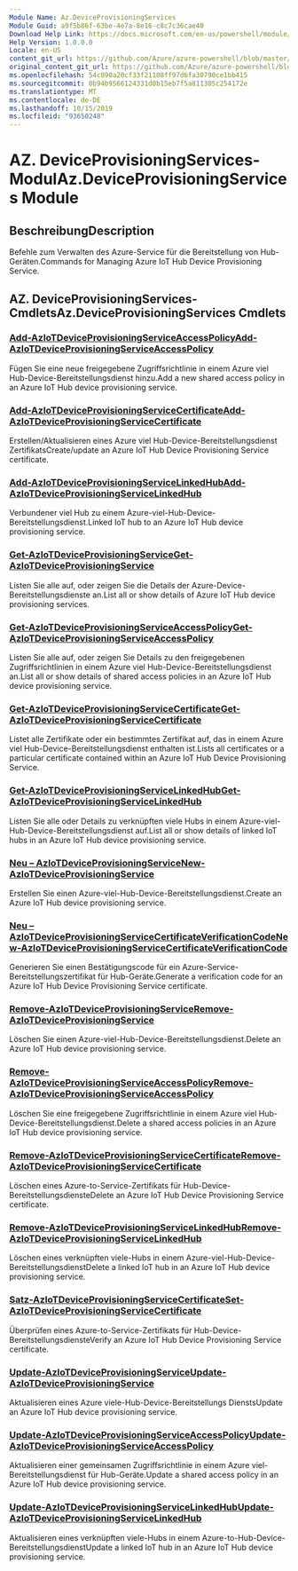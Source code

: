 ```yaml
---
Module Name: Az.DeviceProvisioningServices
Module Guid: a9f5b86f-63be-4e7a-8e16-c8c7c36cae40
Download Help Link: https://docs.microsoft.com/en-us/powershell/module/az.deviceprovisioningservices
Help Version: 1.0.0.0
Locale: en-US
content_git_url: https://github.com/Azure/azure-powershell/blob/master/src/DeviceProvisioningServices/DeviceProvisioningServices/help/Az.DeviceProvisioningServices.md
original_content_git_url: https://github.com/Azure/azure-powershell/blob/master/src/DeviceProvisioningServices/DeviceProvisioningServices/help/Az.DeviceProvisioningServices.md
ms.openlocfilehash: 54c890a20cf33f21108ff97d6fa30790ce1bb415
ms.sourcegitcommit: 0b94b9566124331d0b15eb7f5a811305c254172e
ms.translationtype: MT
ms.contentlocale: de-DE
ms.lasthandoff: 10/15/2019
ms.locfileid: "93650248"
---
```

# <span data-ttu-id="df087-101">AZ. DeviceProvisioningServices-Modul</span><span class="sxs-lookup"><span data-stu-id="df087-101">Az.DeviceProvisioningServices Module</span></span>
## <span data-ttu-id="df087-102">Beschreibung</span><span class="sxs-lookup"><span data-stu-id="df087-102">Description</span></span>
<span data-ttu-id="df087-103">Befehle zum Verwalten des Azure-Service für die Bereitstellung von Hub-Geräten.</span><span class="sxs-lookup"><span data-stu-id="df087-103">Commands for Managing Azure IoT Hub Device Provisioning Service.</span></span>

## <span data-ttu-id="df087-104">AZ. DeviceProvisioningServices-Cmdlets</span><span class="sxs-lookup"><span data-stu-id="df087-104">Az.DeviceProvisioningServices Cmdlets</span></span>
### [<span data-ttu-id="df087-105">Add-AzIoTDeviceProvisioningServiceAccessPolicy</span><span class="sxs-lookup"><span data-stu-id="df087-105">Add-AzIoTDeviceProvisioningServiceAccessPolicy</span></span>](Add-AzIoTDeviceProvisioningServiceAccessPolicy.md)
<span data-ttu-id="df087-106">Fügen Sie eine neue freigegebene Zugriffsrichtlinie in einem Azure viel Hub-Device-Bereitstellungsdienst hinzu.</span><span class="sxs-lookup"><span data-stu-id="df087-106">Add a new shared access policy in an Azure IoT Hub device provisioning service.</span></span>

### [<span data-ttu-id="df087-107">Add-AzIoTDeviceProvisioningServiceCertificate</span><span class="sxs-lookup"><span data-stu-id="df087-107">Add-AzIoTDeviceProvisioningServiceCertificate</span></span>](Add-AzIoTDeviceProvisioningServiceCertificate.md)
<span data-ttu-id="df087-108">Erstellen/Aktualisieren eines Azure viel Hub-Device-Bereitstellungsdienst Zertifikats</span><span class="sxs-lookup"><span data-stu-id="df087-108">Create/update an Azure IoT Hub Device Provisioning Service certificate.</span></span>

### [<span data-ttu-id="df087-109">Add-AzIoTDeviceProvisioningServiceLinkedHub</span><span class="sxs-lookup"><span data-stu-id="df087-109">Add-AzIoTDeviceProvisioningServiceLinkedHub</span></span>](Add-AzIoTDeviceProvisioningServiceLinkedHub.md)
<span data-ttu-id="df087-110">Verbundener viel Hub zu einem Azure-viel-Hub-Device-Bereitstellungsdienst.</span><span class="sxs-lookup"><span data-stu-id="df087-110">Linked IoT hub to an Azure IoT Hub device provisioning service.</span></span>

### [<span data-ttu-id="df087-111">Get-AzIoTDeviceProvisioningService</span><span class="sxs-lookup"><span data-stu-id="df087-111">Get-AzIoTDeviceProvisioningService</span></span>](Get-AzIoTDeviceProvisioningService.md)
<span data-ttu-id="df087-112">Listen Sie alle auf, oder zeigen Sie die Details der Azure-Device-Bereitstellungsdienste an.</span><span class="sxs-lookup"><span data-stu-id="df087-112">List all or show details of Azure IoT Hub device provisioning services.</span></span>

### [<span data-ttu-id="df087-113">Get-AzIoTDeviceProvisioningServiceAccessPolicy</span><span class="sxs-lookup"><span data-stu-id="df087-113">Get-AzIoTDeviceProvisioningServiceAccessPolicy</span></span>](Get-AzIoTDeviceProvisioningServiceAccessPolicy.md)
<span data-ttu-id="df087-114">Listen Sie alle auf, oder zeigen Sie Details zu den freigegebenen Zugriffsrichtlinien in einem Azure viel Hub-Device-Bereitstellungsdienst an.</span><span class="sxs-lookup"><span data-stu-id="df087-114">List all or show details of shared access policies in an Azure IoT Hub device provisioning service.</span></span>

### [<span data-ttu-id="df087-115">Get-AzIoTDeviceProvisioningServiceCertificate</span><span class="sxs-lookup"><span data-stu-id="df087-115">Get-AzIoTDeviceProvisioningServiceCertificate</span></span>](Get-AzIoTDeviceProvisioningServiceCertificate.md)
<span data-ttu-id="df087-116">Listet alle Zertifikate oder ein bestimmtes Zertifikat auf, das in einem Azure viel Hub-Device-Bereitstellungsdienst enthalten ist.</span><span class="sxs-lookup"><span data-stu-id="df087-116">Lists all certificates or a particular certificate contained within an Azure IoT Hub Device Provisioning Service.</span></span>

### [<span data-ttu-id="df087-117">Get-AzIoTDeviceProvisioningServiceLinkedHub</span><span class="sxs-lookup"><span data-stu-id="df087-117">Get-AzIoTDeviceProvisioningServiceLinkedHub</span></span>](Get-AzIoTDeviceProvisioningServiceLinkedHub.md)
<span data-ttu-id="df087-118">Listen Sie alle oder Details zu verknüpften viele Hubs in einem Azure-viel-Hub-Device-Bereitstellungsdienst auf.</span><span class="sxs-lookup"><span data-stu-id="df087-118">List all or show details of linked IoT hubs in an Azure IoT Hub device provisioning service.</span></span>

### [<span data-ttu-id="df087-119">Neu – AzIoTDeviceProvisioningService</span><span class="sxs-lookup"><span data-stu-id="df087-119">New-AzIoTDeviceProvisioningService</span></span>](New-AzIoTDeviceProvisioningService.md)
<span data-ttu-id="df087-120">Erstellen Sie einen Azure-viel-Hub-Device-Bereitstellungsdienst.</span><span class="sxs-lookup"><span data-stu-id="df087-120">Create an Azure IoT Hub device provisioning service.</span></span>

### [<span data-ttu-id="df087-121">Neu – AzIoTDeviceProvisioningServiceCertificateVerificationCode</span><span class="sxs-lookup"><span data-stu-id="df087-121">New-AzIoTDeviceProvisioningServiceCertificateVerificationCode</span></span>](New-AzIoTDeviceProvisioningServiceCertificateVerificationCode.md)
<span data-ttu-id="df087-122">Generieren Sie einen Bestätigungscode für ein Azure-Service-Bereitstellungszertifikat für Hub-Geräte.</span><span class="sxs-lookup"><span data-stu-id="df087-122">Generate a verification code for an Azure IoT Hub Device Provisioning Service certificate.</span></span>

### [<span data-ttu-id="df087-123">Remove-AzIoTDeviceProvisioningService</span><span class="sxs-lookup"><span data-stu-id="df087-123">Remove-AzIoTDeviceProvisioningService</span></span>](Remove-AzIoTDeviceProvisioningService.md)
<span data-ttu-id="df087-124">Löschen Sie einen Azure-viel-Hub-Device-Bereitstellungsdienst.</span><span class="sxs-lookup"><span data-stu-id="df087-124">Delete an Azure IoT Hub device provisioning service.</span></span>

### [<span data-ttu-id="df087-125">Remove-AzIoTDeviceProvisioningServiceAccessPolicy</span><span class="sxs-lookup"><span data-stu-id="df087-125">Remove-AzIoTDeviceProvisioningServiceAccessPolicy</span></span>](Remove-AzIoTDeviceProvisioningServiceAccessPolicy.md)
<span data-ttu-id="df087-126">Löschen Sie eine freigegebene Zugriffsrichtlinie in einem Azure viel Hub-Device-Bereitstellungsdienst.</span><span class="sxs-lookup"><span data-stu-id="df087-126">Delete a shared access policies in an Azure IoT Hub device provisioning service.</span></span>

### [<span data-ttu-id="df087-127">Remove-AzIoTDeviceProvisioningServiceCertificate</span><span class="sxs-lookup"><span data-stu-id="df087-127">Remove-AzIoTDeviceProvisioningServiceCertificate</span></span>](Remove-AzIoTDeviceProvisioningServiceCertificate.md)
<span data-ttu-id="df087-128">Löschen eines Azure-to-Service-Zertifikats für Hub-Device-Bereitstellungsdienste</span><span class="sxs-lookup"><span data-stu-id="df087-128">Delete an Azure IoT Hub Device Provisioning Service certificate.</span></span>

### [<span data-ttu-id="df087-129">Remove-AzIoTDeviceProvisioningServiceLinkedHub</span><span class="sxs-lookup"><span data-stu-id="df087-129">Remove-AzIoTDeviceProvisioningServiceLinkedHub</span></span>](Remove-AzIoTDeviceProvisioningServiceLinkedHub.md)
<span data-ttu-id="df087-130">Löschen eines verknüpften viele-Hubs in einem Azure-viel-Hub-Device-Bereitstellungsdienst</span><span class="sxs-lookup"><span data-stu-id="df087-130">Delete a linked IoT hub in an Azure IoT Hub device provisioning service.</span></span>

### [<span data-ttu-id="df087-131">Satz-AzIoTDeviceProvisioningServiceCertificate</span><span class="sxs-lookup"><span data-stu-id="df087-131">Set-AzIoTDeviceProvisioningServiceCertificate</span></span>](Set-AzIoTDeviceProvisioningServiceCertificate.md)
<span data-ttu-id="df087-132">Überprüfen eines Azure-to-Service-Zertifikats für Hub-Device-Bereitstellungsdienste</span><span class="sxs-lookup"><span data-stu-id="df087-132">Verify an Azure IoT Hub Device Provisioning Service certificate.</span></span>

### [<span data-ttu-id="df087-133">Update-AzIoTDeviceProvisioningService</span><span class="sxs-lookup"><span data-stu-id="df087-133">Update-AzIoTDeviceProvisioningService</span></span>](Update-AzIoTDeviceProvisioningService.md)
<span data-ttu-id="df087-134">Aktualisieren eines Azure viele-Hub-Device-Bereitstellungs Diensts</span><span class="sxs-lookup"><span data-stu-id="df087-134">Update an Azure IoT Hub device provisioning service.</span></span>

### [<span data-ttu-id="df087-135">Update-AzIoTDeviceProvisioningServiceAccessPolicy</span><span class="sxs-lookup"><span data-stu-id="df087-135">Update-AzIoTDeviceProvisioningServiceAccessPolicy</span></span>](Update-AzIoTDeviceProvisioningServiceAccessPolicy.md)
<span data-ttu-id="df087-136">Aktualisieren einer gemeinsamen Zugriffsrichtlinie in einem Azure viel-Bereitstellungsdienst für Hub-Geräte.</span><span class="sxs-lookup"><span data-stu-id="df087-136">Update a shared access policy in an Azure IoT Hub device provisioning service.</span></span>

### [<span data-ttu-id="df087-137">Update-AzIoTDeviceProvisioningServiceLinkedHub</span><span class="sxs-lookup"><span data-stu-id="df087-137">Update-AzIoTDeviceProvisioningServiceLinkedHub</span></span>](Update-AzIoTDeviceProvisioningServiceLinkedHub.md)
<span data-ttu-id="df087-138">Aktualisieren eines verknüpften viele-Hubs in einem Azure-to-Hub-Device-Bereitstellungsdienst</span><span class="sxs-lookup"><span data-stu-id="df087-138">Update a linked IoT hub in an Azure IoT Hub device provisioning service.</span></span>

